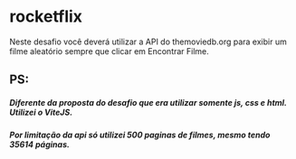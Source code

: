 # rocketflix
Neste desafio você deverá utilizar a API do themoviedb.org para exibir um filme aleatório sempre que clicar em Encontrar Filme.


## PS:
##### Diferente da proposta do desafio que era utilizar somente js, css e html. Utilizei o ViteJS.
##### Por limitação da api só utilizei 500 paginas de filmes, mesmo tendo 35614 páginas.

